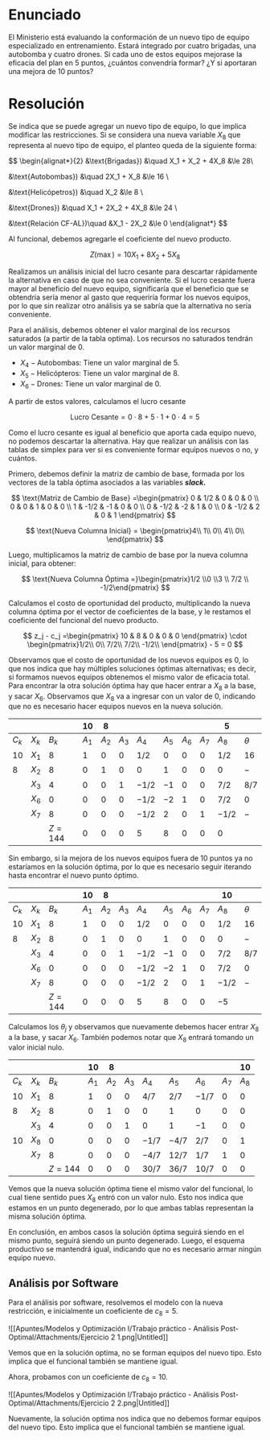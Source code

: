 # Enunciado

El Ministerio está evaluando la conformación de un nuevo tipo de equipo especializado en entrenamiento. Estará integrado por cuatro brigadas, una autobomba y cuatro drones. Si cada uno de estos equipos mejorase la eficacia del plan en 5 puntos, ¿cuántos convendría formar? ¿Y si aportaran una mejora de 10 puntos?

# Resolución

Se indica que se puede agregar un nuevo tipo de equipo, lo que implica modificar las restricciones. Si se considera una nueva variable $X_8$ que representa al nuevo tipo de equipo, el planteo queda de la siguiente forma:

$$
\begin{alignat*}{2}
&\text{Brigadas}) &\quad X_1 + X_2 + 4X_8 &\le 28\\

&\text{Autobombas}) &\quad 2X_1   + X_8 &\le 16 \\

&\text{Helicópetros}) &\quad  X_2 &\le 8 \\

&\text{Drones}) &\quad X_1 + 2X_2  + 4X_8 &\le 24 \\

&\text{Relación CF-AL})\quad &X_1 - 2X_2 &\le 0
\end{alignat*}
$$

Al funcional, debemos agregarle el coeficiente del nuevo producto.

$$
Z(\max) = 10X_1 + 8X_2 + 5X_8
$$

Realizamos un análisis inicial del lucro cesante para descartar rápidamente la alternativa en caso de que no sea conveniente. Si el lucro cesante fuera mayor al beneficio del nuevo equipo, significaría que el beneficio que se obtendría sería menor al gasto que requeriría formar los nuevos equipos, por lo que sin realizar otro análisis ya se sabría que la alternativa no sería conveniente. 

Para el análisis, debemos obtener el valor marginal de los recursos saturados (a partir de la tabla optima). Los recursos no saturados tendrán un valor marginal de $0$.

- $X_4 - \text{Autobombas}:$ Tiene un valor marginal de $5$.
- $X_5 - \text{Helicópteros}:$ Tiene un valor marginal de $8$.
- $X_6 - \text{Drones}:$ Tiene un valor marginal de $0$.

A partir de estos valores, calculamos el lucro cesante

$$
\text{Lucro Cesante} = 0 \cdot 8 + 5 \cdot 1 + 0 \cdot 4 = 5
$$

Como el lucro cesante es igual al beneficio que aporta cada equipo nuevo, no podemos descartar la alternativa. Hay que realizar un análisis con las tablas de simplex para ver si es conveniente formar equipos nuevos o no, y cuántos.

Primero, debemos definir la matriz de cambio de base, formada por los vectores de la tabla óptima asociados a las variables ***slack.***

$$
\text{Matriz de Cambio de Base} =\begin{pmatrix}
0 & 1/2 & 0 & 0 & 0 \\
0 & 0 & 1 & 0 & 0 \\
1 & -1/2 & -1 & 0 & 0 \\
0 & -1/2 & -2 & 1 & 0 \\
0 & -1/2 & 2 & 0 & 1
\end{pmatrix}
$$

$$
\text{Nueva Columna Inicial} = \begin{pmatrix}4\\ 
1\\ 
0\\
4\\
0\\
\end{pmatrix}
$$

Luego, multiplicamos la matriz de cambio de base por la nueva columna inicial, para obtener:

$$
\text{Nueva Columna Óptima =}\begin{pmatrix}1/2 \\0 \\3 \\ 7/2 \\ -1/2\end{pmatrix}
$$

Calculamos el costo de oportunidad del producto, multiplicando la nueva columna óptima por el vector de coeficientes de la base, y le restamos el coeficiente del funcional del nuevo producto.

$$
z_j - c_j =\begin{pmatrix}
10 & 8 & 0 & 0 & 0
\end{pmatrix} \cdot \begin{pmatrix}1/2\\ 
0\\ 
7/2\\
7/2\\
-1/2\\
\end{pmatrix} - 5 = 0
$$

Observamos que el costo de oportunidad de los nuevos equipos es $0$, lo que nos indica que hay múltiples soluciones óptimas alternativas; es decir, si formamos nuevos equipos obtenemos el mismo valor de eficacia total. Para encontrar la otra solución óptima hay que hacer entrar a $X_8$ a la base, y sacar $X_6$. Observamos que $X_8$ va a ingresar con un valor de $0$, indicando que no es necesario hacer equipos nuevos en la nueva solución.

|  |  |  | $10$ | $8$ |  |  |  |  |  | $5$ |  |
| --- | --- | --- | --- | --- | --- | --- | --- | --- | --- | --- | --- |
| $C_k$ | $X_k$ | $B_k$ | $A_1$ | $A_2$ | $A_3$ | $A_4$ | $A_5$ | $A_6$ | $A_7$ | $A_8$ | $\theta$ |
| $10$ | $X_1$ | $8$ | $1$ | $0$ | $0$ | $1/2$ | $0$ | $0$ | $0$ | $1/2$ | $16$ |
| $8$ | $X_2$ | $8$ | $0$ | $1$ | $0$ | $0$ | $1$ | $0$ | $0$ | $0$ | $-$ |
|  | $X_3$ | $4$ | $0$ | $0$ | $1$ | $-1/2$ | $-1$ | $0$ | $0$ | $7/2$ | $8/7$ |
|  | $X_6$ | $0$ | $0$ | $0$ | $0$ | $-1/2$ | $-2$ | $1$ | $0$ | $7/2$ | $0$ |
|  | $X_7$ | $8$ | $0$ | $0$ | $0$ | $-1/2$ | $2$ | $0$ | $1$ | $-1/2$ | $-$ |
|  |  | $Z = 144$ | $0$ | $0$ | $0$ | $5$ | $8$ | $0$ | $0$ | $0$ |  |

Sin embargo, si la mejora de los nuevos equipos fuera de $10$ puntos ya no estaríamos en la solución óptima, por lo que es necesario seguir iterando hasta encontrar el nuevo punto óptimo.

|  |  |  | $10$ | $8$ |  |  |  |  |  | $10$ |  |
| --- | --- | --- | --- | --- | --- | --- | --- | --- | --- | --- | --- |
| $C_k$ | $X_k$ | $B_k$ | $A_1$ | $A_2$ | $A_3$ | $A_4$ | $A_5$ | $A_6$ | $A_7$ | $A_8$ | $\theta$ |
| $10$ | $X_1$ | $8$ | $1$ | $0$ | $0$ | $1/2$ | $0$ | $0$ | $0$ | $1/2$ | $16$ |
| $8$ | $X_2$ | $8$ | $0$ | $1$ | $0$ | $0$ | $1$ | $0$ | $0$ | $0$ | $-$ |
|  | $X_3$ | $4$ | $0$ | $0$ | $1$ | $-1/2$ | $-1$ | $0$ | $0$ | $7/2$ | $8/7$ |
|  | $X_6$ | $0$ | $0$ | $0$ | $0$ | $-1/2$ | $-2$ | $1$ | $0$ | $7/2$ | $0$ |
|  | $X_7$ | $8$ | $0$ | $0$ | $0$ | $-1/2$ | $2$ | $0$ | $1$ | $-1/2$ | $-$ |
|  |  | $Z = 144$ | $0$ | $0$ | $0$ | $5$ | $8$ | $0$ | $0$ | $-5$ |  |

Calculamos los $\theta_j$ y observamos que nuevamente debemos hacer entrar $X_8$ a la base, y sacar $X_6$. También podemos notar que $X_8$ entrará tomando un valor inicial nulo.

|  |  |  | $10$ | $8$ |  |  |  |  |  | $10$ |
| --- | --- | --- | --- | --- | --- | --- | --- | --- | --- | --- |
| $C_k$ | $X_k$ | $B_k$ | $A_1$ | $A_2$ | $A_3$ | $A_4$ | $A_5$ | $A_6$ | $A_7$ | $A_8$ |
| $10$ | $X_1$ | $8$ | $1$ | $0$ | $0$ | $4/7$ | $2/7$ | $-1/7$ | $0$ | $0$ |
| $8$ | $X_2$ | $8$ | $0$ | $1$ | $0$ | $0$ | $1$ | $0$ | $0$ | $0$ |
|  | $X_3$ | $4$ | $0$ | $0$ | $1$ | $0$ | $1$ | $-1$ | $0$ | $0$ |
| $10$ | $X_8$ | $0$ | $0$ | $0$ | $0$ | $-1/7$ | $-4/7$ | $2/7$ | $0$ | $1$ |
|  | $X_7$ | $8$ | $0$ | $0$ | $0$ | $-4/7$ | $12/7$ | $1/7$ | $1$ | $0$ |
|  |  | $Z = 144$ | $0$ | $0$ | $0$ | $30/7$ | $36/7$ | $10/7$ | $0$ | $0$ |

Vemos que la nueva solución óptima tiene el mismo valor del funcional, lo cual tiene sentido pues $X_8$ entró con un valor nulo. Esto nos indica que estamos en un punto degenerado, por lo que ambas tablas representan la misma solución óptima.

En conclusión, en ambos casos la solución óptima seguirá siendo en el mismo punto, seguirá siendo un punto degenerado. Luego, el esquema productivo se mantendrá igual, indicando que no es necesario armar ningún equipo nuevo.

## Análisis por Software

Para el análisis por software, resolvemos el modelo con la nueva restricción, e inicialmente un coeficiente de $c_8=5$.

![[Apuntes/Modelos y Optimización I/Trabajo práctico - Análisis Post-Optimal/Attachments/Ejercicio 2 1.png|Untitled]]

Vemos que en la solución optima, no se forman equipos del nuevo tipo. Esto implica que el funcional también se mantiene igual.

Ahora, probamos con un coeficiente de $c_8 = 10$.

![[Apuntes/Modelos y Optimización I/Trabajo práctico - Análisis Post-Optimal/Attachments/Ejercicio 2 2.png|Untitled]]

Nuevamente, la solución optima nos indica que no debemos formar equipos del nuevo tipo. Esto implica que el funcional también se mantiene igual.